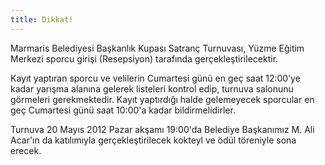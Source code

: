 ```yaml
---
title: Dikkat!
---
```


Marmaris Belediyesi Başkanlık Kupası Satranç Turnuvası, Yüzme Eğitim Merkezi sporcu girişi (Resepsiyon) tarafında gerçekleştirilecektir.

Kayıt yaptıran sporcu ve velilerin Cumartesi günü en geç saat 12:00’ye kadar yarışma alanına gelerek listeleri kontrol edip, turnuva salonunu görmeleri gerekmektedir.
Kayıt yaptırdığı halde gelemeyecek sporcular en geç Cumartesi günü saat 10:00'a kadar bildirmelidirler.

Turnuva 20 Mayıs 2012 Pazar akşamı 19:00'da Belediye Başkanımız M. Ali Acar'ın da katılımıyla gerçekleştirilecek kokteyl ve ödül töreniyle sona erecek.
